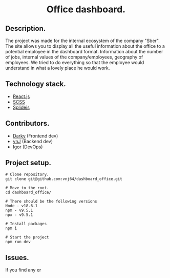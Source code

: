 <h1 align="center">Office dashboard.</h1>

## Description.
The project was made for the internal ecosystem of the company "Sber". The site allows you to display all the useful
information about the office to a potential employee in the dashboard format. Information about the number of jobs, internal values of the company/employees, geography of employees.
We tried to do everything so that the employee would understand in what a lovely place he would work.

## Technology stack.
- [React.js](https://react.dev/)
- [SCSS](https://sass-scss.ru/)
- [Splidejs](https://splidejs.com/)

## Contributors.
- [Darky](https://github.com/darkystacks) (Frontend dev)
- [vnJ](https://github.com/vnj64) (Backend dev)
- [Igor](https://github.com/Dubrovsky18) (DevOps)

## Project setup.
```
# Clone repository.
git clone git@github.com:vnj64/dashboard_office.git

# Move to the root.
cd dashboard_office/

# There should be the following versions
Node - v18.6.1
npm - v9.5.1
npx - v9.5.1

# Install packages
npm i

# Start the project
npm run dev
```

## Issues.
 If you find any er
